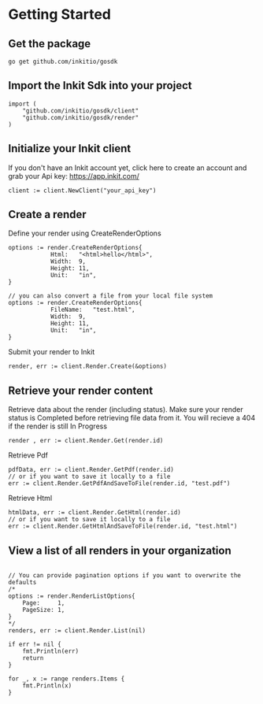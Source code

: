 # Getting Started

## Get the package
`go get github.com/inkitio/gosdk`

## Import the Inkit Sdk into your project
```golang
import (
	"github.com/inkitio/gosdk/client"
	"github.com/inkitio/gosdk/render"
)
```

## Initialize your Inkit client
If you don't have an Inkit account yet, click here to create an account and grab your Api key: https://app.inkit.com/
```golang
client := client.NewClient("your_api_key")
```

## Create a render
Define your render using CreateRenderOptions
```golang
options := render.CreateRenderOptions{
			Html:   "<html>hello</html>",
			Width:  9,
			Height: 11,
			Unit:   "in",
}

// you can also convert a file from your local file system
options := render.CreateRenderOptions{
			FileName:   "test.html",
			Width:  9,
			Height: 11,
			Unit:   "in",
}
```
Submit your render to Inkit
```golang
render, err := client.Render.Create(&options)
```

## Retrieve your render content

Retrieve data about the render (including status). Make sure your render status is Completed before retrieving file data from it. You will recieve a 404 if the render is still In Progress
```golang
render , err := client.Render.Get(render.id)
```

Retrieve Pdf
```golang
pdfData, err := client.Render.GetPdf(render.id)
// or if you want to save it locally to a file
err := client.Render.GetPdfAndSaveToFile(render.id, "test.pdf")
```

Retrieve Html
```golang
htmlData, err := client.Render.GetHtml(render.id)
// or if you want to save it locally to a file
err := client.Render.GetHtmlAndSaveToFile(render.id, "test.html")
```

## View a list of all renders in your organization

```golang

// You can provide pagination options if you want to overwrite the defaults
/*
options := render.RenderListOptions{
	Page:     1,
	PageSize: 1,
}
*/
renders, err := client.Render.List(nil)

if err != nil {
	fmt.Println(err)
	return
}

for _, x := range renders.Items {
	fmt.Println(x)
}

```

